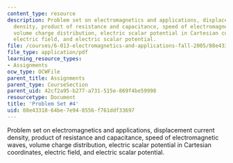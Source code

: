 ```yaml
---
content_type: resource
description: Problem set on electromagnetics and applications, displacement current
  density, product of resistance and capacitance, speed of electromagnetic waves,
  volume charge distribution, electric scalar potential in Cartesian coordinates,
  electric field, and electric scalar potential.
file: /courses/6-013-electromagnetics-and-applications-fall-2005/88e4331864be7e948556f761ddf33697_ps4.pdf
file_type: application/pdf
learning_resource_types:
- Assignments
ocw_type: OCWFile
parent_title: Assignments
parent_type: CourseSection
parent_uid: 42cf2a95-b277-a731-515e-869f4be59998
resourcetype: Document
title: 'Problem Set #4'
uid: 88e43318-64be-7e94-8556-f761ddf33697
---
```

Problem set on electromagnetics and applications, displacement current density, product of resistance and capacitance, speed of electromagnetic waves, volume charge distribution, electric scalar potential in Cartesian coordinates, electric field, and electric scalar potential.